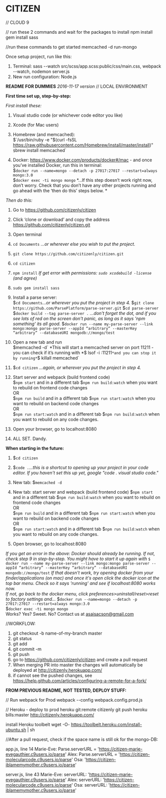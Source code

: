 # CITIZEN

// CLOUD 9

// run these 2 commands and wait for the packages to install
npm install
gem install sass


//run these commands to get started
memcached -d
run-mongo

Once setup project, run like this:
1. Terminal: sass --watch src/scss/app.scss:public/css/main.css, webpack --watch, nodemon server.js
2. New run configuration: Node.js



**README FOR DUMMIES** *2016-11-17 version*
// LOCAL ENVIRONMENT

**First time set up, step-by-step:**  

*First install these:*

1. Visual studio code (or whichever code editor you like)

2. Xcode (for Mac users)

3. Homebrew (and memcached):  
$`/usr/bin/ruby -e "$(curl -fsSL https://raw.githubusercontent.com/Homebrew/install/master/install)"`  
$`brew install memcached`  

4. Docker: https://www.docker.com/products/docker#/mac - and once you’ve installed Docker, run this in terminal:   
    $`docker run --name=mongo --detach -p 27017:27017 --restart=always mongo:3.0`  
    $`docker exec -ti mongo mongo`  *...If this step doesn’t work right now, don’t worry. Check that you don’t have any other projects running and go ahead with the ‘then do this’ steps below. *

*Then do this:*

1. Go to https://github.com/citizenly/citizen

2. Click ‘clone or download’ and copy the address https://github.com/citizenly/citizen.git

3. Open terminal

4. `cd Documents` *...or wherever else you wish to put the project.*

5. `git clone https://github.com/citizenly/citizen.git`

6. `cd citizen`

7. `npm install`
  *If get error with permissions: *`sudo xcodebuild -license`* (and agree)*

8. `sudo gem install sass`
9. Install a parse server:  
  $`cd Documents`*...or wherever you put the project in step 4.*
  $`git clone https://github.com/ParsePlatform/parse-server.git`
  $`cd parse-server`  
  $`docker build --tag parse-server .`  *...don't forget the dot, and if you see lots of red on the screen don't panic, as long as it says 'npm something' its all good.*
  $`docker run --name my-parse-server --link mongo:mongo parse-server --appId “arbitrary” --masterKey “arbitrary” --databaseURI mongodb://mongo/test`

10. Open a new tab and run  
$`memcached -d`
*This will start a memcached server on port 11211 - you can check if it’s running with *`$ lsof -i :11211` *and you can stop it by running* `$ killall memcached`
11. $`cd citizen` *...again, or wherever you put the project in step 4.*
12. Start server and webpack (build frontend code)  
  $`npm start`  and in a different tab  $`npm run build:watch`      when you want to rebuild on frontend code changes  
  OR  
  $`npm run build`  and in a different tab $`npm run start:watch`  when you want to rebuild on backend code changes  
  OR  
  $`npm run start:watch`   and in a different tab  $`npm run build:watch` when you want to rebuild on any code changes.

13. Open your browser, go to localhost:8080
14. ALL SET. Dandy.



**When starting in the future:**

1. $`cd citizen`

2. $`code .`*...this is a shortcut to opening up your project in your code editor. If you haven't set this up yet, google "code . visual studio code."*

3. New tab: $`memcached -d`

4. New tab: start server and webpack (build frontend code)
$`npm start`  and in a different tab  $`npm run build:watch`      when you want to rebuild on frontend code changes   
OR  
$`npm run build`  and in a different tab $`npm run start:watch`  when you want to rebuild on backend code changes  
OR  
$`npm run start:watch`   and in a different tab $`npm run build:watch` when you want to rebuild on any code changes. 

5. Open browser, go to localhost:8080


*If you get an error in the above:  Docker should already be running. If not, check step 9 in step-by-step. You might have to start it up again with* `$ docker run --name my-parse-server --link mongo:mongo parse-server --appId “arbitrary” --masterKey “arbitrary” --databaseURI mongodb://mongo/test`
*If that doesn't work, try opening docker from your finder/applications (on mac) and once it's open click the docker icon at the top bar menu. Check so it says 'running' and see if localhost:8080 works now.  
If not, go back to the docker menu, click preferences>uninstall/reset>reset to factory settings and...*
    $`docker run --name=mongo --detach -p 27017:27017 --restart=always mongo:3.0`  
    $`docker exec -ti mongo mongo`  
Works? Yes? Sweet. No? Contact us at asaisacson@gmail.com



//WORKFLOW:
1. git checkout -b name-of-my-branch master
2. git status
3. git add
4. git commit -m
5. git push
6. go to https://github.com/citizenly/citizen and create a pull request
7. When merging PR into master the changes will automatically be deployed at http://citizenly.herokuapp.com/
7. if cannot see the pushed changes, see https://help.github.com/articles/configuring-a-remote-for-a-fork/


**FROM PREVIOUS README, NOT TESTED, DEPLOY STUFF:**

// Run webpack for Prod
webpack --config webpack.config.prod.js


// Heroku - deploy to prod
heroku git:remote citizenly
git push heroku bills:master
http://citizenly.herokuapp.com/




install Heroku toolbelt
wget -O- https://toolbelt.heroku.com/install-ubuntu.sh | sh


//After a pull request, check if the space name is still ok for the mongo-DB:

app.js, line 14
Marie-Eve: Parse.serverURL = 'https://citizen-marie-evegauthier.c9users.io/parse'
Alex: Parse.serverURL = 'https://citizen-molecularcode.c9users.io/parse'
Osa: 'https://citizen-iblamemymother.c9users.io/parse'

server.js, line 43
Marie-Eve:  serverURL: 'https://citizen-marie-evegauthier.c9users.io/parse' 
Alex: serverURL: 'https://citizen-molecularcode.c9users.io/parse'
Osa: serverURL: 'https://citizen-iblamemymother.c9users.io/parse'
